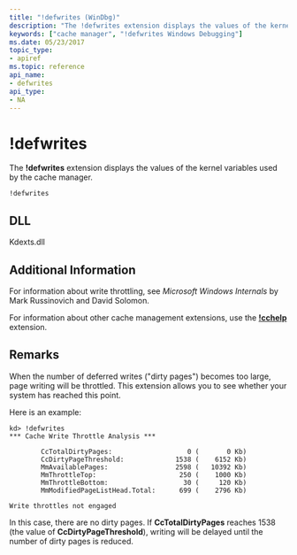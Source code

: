 ```yaml
---
title: "!defwrites (WinDbg)"
description: "The !defwrites extension displays the values of the kernel variables used by the cache manager."
keywords: ["cache manager", "!defwrites Windows Debugging"]
ms.date: 05/23/2017
topic_type:
- apiref
ms.topic: reference
api_name:
- defwrites
api_type:
- NA
---
```


# !defwrites


The **!defwrites** extension displays the values of the kernel variables used by the cache manager.

```dbgcmd
!defwrites
```

## <span id="ddk__defwrites_dbg"></span><span id="DDK__DEFWRITES_DBG"></span>


## DLL

Kdexts.dll
 

## Additional Information

For information about write throttling, see *Microsoft Windows Internals* by Mark Russinovich and David Solomon. 

For information about other cache management extensions, use the [**!cchelp**](-cchelp.md) extension.

## Remarks

When the number of deferred writes ("dirty pages") becomes too large, page writing will be throttled. This extension allows you to see whether your system has reached this point.

Here is an example:

```dbgcmd
kd> !defwrites 
*** Cache Write Throttle Analysis ***

        CcTotalDirtyPages:                   0 (       0 Kb)
        CcDirtyPageThreshold:             1538 (    6152 Kb)
        MmAvailablePages:                 2598 (   10392 Kb)
        MmThrottleTop:                     250 (    1000 Kb)
        MmThrottleBottom:                   30 (     120 Kb)
        MmModifiedPageListHead.Total:      699 (    2796 Kb)

Write throttles not engaged
```

In this case, there are no dirty pages. If **CcTotalDirtyPages** reaches 1538 (the value of **CcDirtyPageThreshold**), writing will be delayed until the number of dirty pages is reduced.

